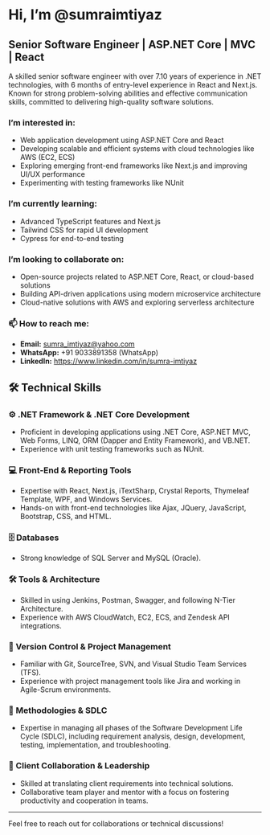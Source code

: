 # Hi, I’m @sumraimtiyaz

## Senior Software Engineer | ASP.NET Core | MVC | React

A skilled senior software engineer with over 7.10 years of experience in .NET technologies, with 6 months of entry-level experience in React and Next.js. Known for strong problem-solving abilities and effective communication skills, committed to delivering high-quality software solutions.

### I’m interested in:
- Web application development using ASP.NET Core and React
- Developing scalable and efficient systems with cloud technologies like AWS (EC2, ECS)
- Exploring emerging front-end frameworks like Next.js and improving UI/UX performance
- Experimenting with testing frameworks like NUnit

### I’m currently learning:
- Advanced TypeScript features and Next.js
- Tailwind CSS for rapid UI development
- Cypress for end-to-end testing

### I’m looking to collaborate on:
- Open-source projects related to ASP.NET Core, React, or cloud-based solutions
- Building API-driven applications using modern microservice architecture
- Cloud-native solutions with AWS and exploring serverless architecture

### 📫 How to reach me:
- **Email:** sumra_imtiyaz@yahoo.com
- **WhatsApp:** +91 9033891358 (WhatsApp)
- **LinkedIn:** https://www.linkedin.com/in/sumra-imtiyaz

## 🛠️ Technical Skills

### ⚙️ .NET Framework & .NET Core Development
- Proficient in developing applications using .NET Core, ASP.NET MVC, Web Forms, LINQ, ORM (Dapper and Entity Framework), and VB.NET.
- Experience with unit testing frameworks such as NUnit.

### 💻 Front-End & Reporting Tools
- Expertise with React, Next.js, iTextSharp, Crystal Reports, Thymeleaf Template, WPF, and Windows Services.
- Hands-on with front-end technologies like Ajax, JQuery, JavaScript, Bootstrap, CSS, and HTML.

### 🗄️ Databases
- Strong knowledge of SQL Server and MySQL (Oracle).

### 🛠️ Tools & Architecture
- Skilled in using Jenkins, Postman, Swagger, and following N-Tier Architecture.
- Experience with AWS CloudWatch, EC2, ECS, and Zendesk API integrations.

### 🔧 Version Control & Project Management
- Familiar with Git, SourceTree, SVN, and Visual Studio Team Services (TFS).
- Experience with project management tools like Jira and working in Agile-Scrum environments.

### 🚀 Methodologies & SDLC
- Expertise in managing all phases of the Software Development Life Cycle (SDLC), including requirement analysis, design, development, testing, implementation, and troubleshooting.

### 🤝 Client Collaboration & Leadership
- Skilled at translating client requirements into technical solutions.
- Collaborative team player and mentor with a focus on fostering productivity and cooperation in teams.

---

Feel free to reach out for collaborations or technical discussions!


<!---
sumraimtiyaz/sumraimtiyaz is a ✨ special ✨ repository because its `README.md` (this file) appears on your GitHub profile.
You can click the Preview link to take a look at your changes.
--->
